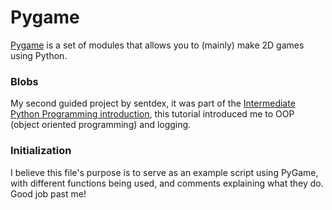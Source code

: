 # Pygame

[Pygame](https://www.pygame.org/) is a set of modules that allows you to (mainly) make 2D games using Python.


### Blobs

My second guided project by sentdex, it was part of the [Intermediate Python Programming introduction](https://pythonprogramming.net/introduction-intermediate-python-tutorial/), this tutorial introduced me to OOP (object oriented programming) and logging.


### Initialization

I believe this file's purpose is to serve as an example script using PyGame, with different functions being used, and comments explaining what they do. Good job past me!
